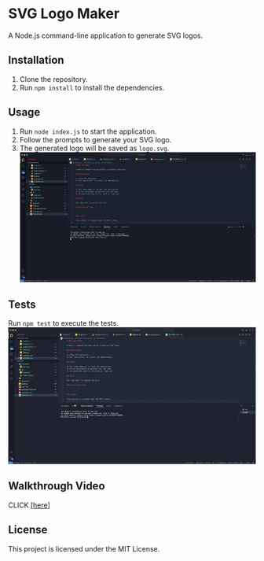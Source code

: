 # SVG Logo Maker

A Node.js command-line application to generate SVG logos.

## Installation

1. Clone the repository.
2. Run `npm install` to install the dependencies.

## Usage

1. Run `node index.js` to start the application.
2. Follow the prompts to generate your SVG logo.
3. The generated logo will be saved as `logo.svg`.
![INITIALIZE.gif](assets/images/onee.gif)

## Tests

Run `npm test` to execute the tests.
![RUNTEST-GIF](assets/images/gif2done.gif)

## Walkthrough Video

 CLICK [[here]](https://youtu.be/2ebdN9RPO0o?si=tKdN7l8ZdDTANmhM)




## License

This project is licensed under the MIT License.
